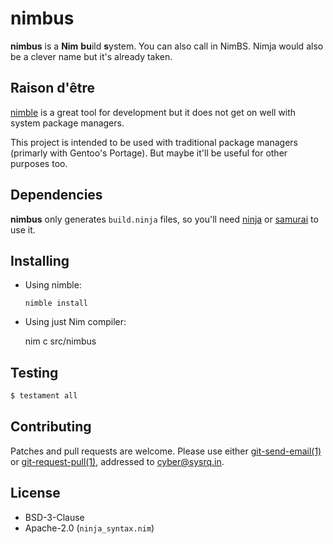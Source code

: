 <!-- SPDX-FileCopyrightText: 2022 Anna <cyber@sysrq.in> -->
<!-- SPDX-License-Identifier: CC0-1.0 -->

nimbus
======

**nimbus** is a **Nim** **bu**ild **s**ystem. You can also call in NimBS. Nimja
would also be a clever name but it's already taken.


Raison d'être
-------------

[nimble](https://github.com/nim-lang/nimble) is a great tool for development but
it does not get on well with system package managers.

This project is intended to be used with traditional package managers (primarly
with Gentoo's Portage). But maybe it'll be useful for other purposes too.


Dependencies
------------

**nimbus** only generates `build.ninja` files, so you'll need [ninja][ninja]
or [samurai][samurai] to use it.

[ninja]: https://ninja-build.org/
[samurai]: https://github.com/michaelforney/samurai


Installing
----------

* Using nimble:

    `nimble install`

* Using just Nim compiler:

    nim c src/nimbus


Testing
-------

```sh
$ testament all
```


Contributing
------------

Patches and pull requests are welcome. Please use either [git-send-email(1)][1]
or [git-request-pull(1)][2], addressed to <cyber@sysrq.in>.

[1]: https://git-send-email.io/
[2]: https://git-scm.com/docs/git-request-pull


License
-------

* BSD-3-Clause
* Apache-2.0 (`ninja_syntax.nim`)

